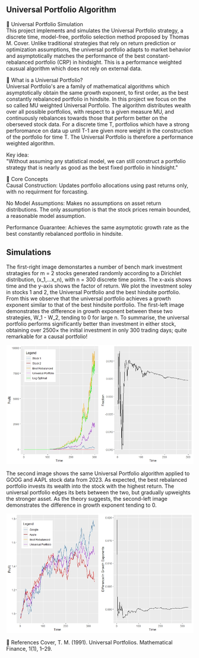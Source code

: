 ## Universal Portfolio Algorithm
🔄 Universal Portfolio Simulation <br>
This project implements and simulates the Universal Portfolio strategy, a discrete time, model-free, portfolio selection method proposed by Thomas M. Cover. Unlike traditional strategies that rely on return prediction or optimization assumptions, the universal portfolio adapts to market behavior and asymptotically matches the performance of the best constant-rebalanced portfolio (CRP) in hindsight. This is a performance weighted causual algorithm which does not rely on external data. 

📘 What is a Universal Portfolio? <br>
Universal Portfolio's are a family of mathematical algorithms which asymptotically obtain the same growth exponent, to first order, as the best constantly rebalanced portfolio in hindsite. In this project we focus on the so called MU weighted Universal Portfolio. The algorithm distributes wealth over all possible portfolios, with respect to a given measure MU, and continuously rebalances towards those that perform better on the oberseved stock data. For a discrete time T, portfolios which have a strong perforomance on data up until T-1 are given more weight in the construction of the portfolio for time T. The Universal Portfolio is therefore a performance weighted algorithm. 

Key idea: <br>
"Without assuming any statistical model, we can still construct a portfolio strategy that is nearly as good as the best fixed portfolio in hindsight."

🧠 Core Concepts <br>
Causal Construction: Updates portfolio allocations using past returns only, with no requirment for forcasting. 

No Model Assumptions: Makes no assumptions on asset return distributions. The only assumption is that the stock prices remain bounded, a reasonable model assumption.

Performance Guarantee: Achieves the same asymptotic growth rate as the best constantly rebalanced portfolio in hindsite. <dr>

## Simulations
The first-right image demonstartes a number of bench mark investment stratagies for m = 2 stocks generated randomly according to a Dirichlet distribution, (x_1,...x_n), with n = 300 discrete time points. The x-axis shows time and the y-axis shows the factor of return. We plot the investment soley in stocks 1 and 2, the Universal Portfolio and the best hindsite portfolio. From this we observe that the universal portfolio achieves a growth exponent similar to that of the best hindsite portfolio. The first-left image demonstrates the difference in growth exponent between these two strategies, W_1 - W_2, tending to 0 for large n. To summarise, the universal portfolio performs significantly better than investment in either stock, obtaining over 2500×
the initial investment in only 300 trading days; quite remarkable for a causal portfolio!

![Universal Portfolio - Uniform Dirichlet Distribution](Images/UniversalPortfolioRandomStocks.jpeg)

The second image shows the same Universal Portfolio algorithm applied to GOOG and AAPL stock data from 2023. As expected, the best rebalanced portfolio invests its wealth into the stock with the highest return. The universal portfolio edges its bets between the two, but gradually upweights the stronger asset. As the theory suggests, the second-left image demonstrates the difference in growth exponent tending to 0. 

![Universal Portfolio - Uniform Dirichlet Distribution](Images/UniversalPortfolioRealStockData.jpeg)



📖 References
Cover, T. M. (1991). Universal Portfolios. Mathematical Finance, 1(1), 1–29.

